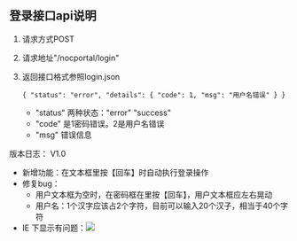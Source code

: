 ## 登录接口api说明 ##

1. 请求方式POST
2. 请求地址"/nocportal/login"
3. 返回接口格式参照login.json
	
    `
		{
		  "status": "error",
		  "details": {
		    "code": 1,
		    "msg": "用户名错误"
		  }
		}
	`
	
	- "status" 两种状态："error" "success"
	- "code" 是1密码错误。2是用户名错误
	- "msg" 错误信息
	


版本日志：
V1.0
- 新增功能：在文本框里按【回车】时自动执行登录操作
- 修复bug：
	- 用户文本框为空时，在密码框在里按【回车】，用户文本框应左右晃动
	-  用户名：1个汉字应该占2个字符，目前可以输入20个汉子，相当于40个字符
- IE 下显示有问题：![](https://i.imgur.com/akVzc8v.png)



